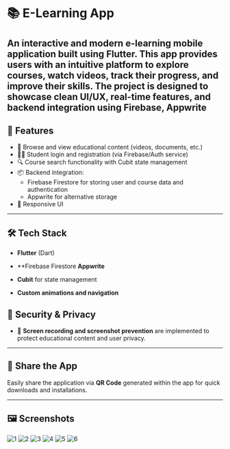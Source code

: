 # 📚 E-Learning App

An interactive and modern e-learning mobile application built using **Flutter**. This app provides users with an intuitive platform to explore courses, watch videos, track their progress, and improve their skills. The project is designed to showcase clean UI/UX, real-time features, and backend integration using **Firebase**, **Appwrite**
---

## 🚀 Features

- 📖 Browse and view educational content (videos, documents, etc.)
- 🧑‍🎓 Student login and registration (via Firebase/Auth service)
- 🔍 Course search functionality with Cubit state management
- 📦 Backend integration:
  - Firebase Firestore for storing user and course data and  authentication 
  - Appwrite for alternative storage
- 📱 Responsive UI 

---

## 🛠️ Tech Stack

- **Flutter** (Dart)
- **Firebase Firestore  **Appwrite**
- **Cubit** for state management

- **Custom animations and navigation**


## 🔐 Security & Privacy

- 🚫 **Screen recording and screenshot prevention** are implemented to protect educational content and user privacy.

---

## 📲 Share the App

Easily share the application via **QR Code** generated within the app for quick downloads and installations.

---

## 🖼️ Screenshots



![1](https://github.com/user-attachments/assets/c61c85bb-488b-455c-ba27-c4034d5e9807)
![2](https://github.com/user-attachments/assets/54be5496-c385-4966-a068-0a219a85673e)
![3](https://github.com/user-attachments/assets/a5e96e36-041c-45b6-a453-2c665a0a6265)
![4](https://github.com/user-attachments/assets/8fdb9e26-e37c-41f6-80fe-7cabc58c4b81)
![5](https://github.com/user-attachments/assets/cbfc994b-b508-413c-9108-cefd111b2119)
![6](https://github.com/user-attachments/assets/956c85e1-c256-4a8e-9c3c-921337b4f635)

